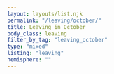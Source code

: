 ```yaml
---
layout: layouts/list.njk
permalink: "/leaving/october/"
title: Leaving in October
body_class: leaving
filter_by_tag: "leaving_october"
type: "mixed"
listing: "leaving"
hemisphere: ""
---
```

